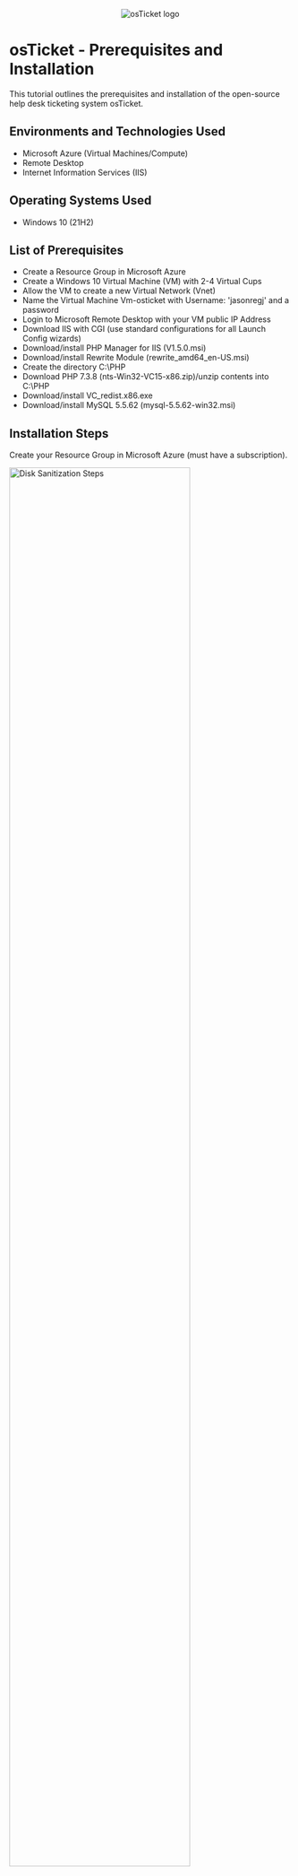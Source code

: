 <p align="center">
<img src="https://i.imgur.com/Clzj7Xs.png" alt="osTicket logo"/>
</p>

<h1>osTicket - Prerequisites and Installation</h1>
This tutorial outlines the prerequisites and installation of the open-source help desk ticketing system osTicket.<br />


<h2>Environments and Technologies Used</h2>

- Microsoft Azure (Virtual Machines/Compute)
- Remote Desktop
- Internet Information Services (IIS)

<h2>Operating Systems Used</h2>

- Windows 10 (21H2)

<h2>List of Prerequisites</h2>

- Create a Resource Group in Microsoft Azure
- Create a Windows 10 Virtual Machine (VM) with 2-4 Virtual Cups
- Allow the VM to create a new Virtual Network (Vnet)
- Name the Virtual Machine Vm-osticket with Username: 'jasonregj' and a password
- Login to Microsoft Remote Desktop with your VM public IP Address
- Download IIS with CGI (use standard configurations for all Launch Config wizards)
- Download/install PHP Manager for IIS (V1.5.0.msi)
- Download/install Rewrite Module (rewrite_amd64_en-US.msi)
- Create the directory C:\PHP
- Download PHP 7.3.8 (nts-Win32-VC15-x86.zip)/unzip contents into C:\PHP
- Download/install VC_redist.x86.exe
- Download/install MySQL 5.5.62 (mysql-5.5.62-win32.msi)

<h2>Installation Steps</h2>

<p>
Create your Resource Group in Microsoft Azure (must have a subscription). 
</p>
<p>
<img src="https://i.imgur.com/m2m7ppf.png" height="80%" width="80%" alt="Disk Sanitization Steps"/>
</p>
<p>
Create an Azure Virtual Machine Windows 10, 4 vCPUs
</p>
<p>
- Name the VM 'VM-osTicket'
</p>
<p>
- Username: 'jasonregj' amd choose a password
</p>

<p>
<img src="https://i.imgur.com/EUL1Qbz.png" height="80%" width="80%" alt="Disk Sanitization Steps"/>
</p>
<p>
<img src="https://i.imgur.com/IqIVw9f.png" height="80%" width="80%" alt="Disk Sanitization Steps"/>
</p>

<p>
Once you click the create button for your VM, you can view all the resources within the VM under the Resource Group "VMs_Lab02."
</p>
<p>
<img src="https://i.imgur.com/4hzXbO9.png" height="80%" width="80%" alt="Disk Sanitization Steps"/>
</p>

<p>
Download Microsoft Remote Desktop from Google. Open the application and copy the public IP address from your VM's Virtual Network and copy it into the Remote Desktop "Add PC" PC Name. You can view this information from Home -> VM-osTicket. Login with username 'jasonregj' and the password created.
</p>
<p>
<img src="https://i.imgur.com/2oKJfXj.png" height="80%" width="80%" alt="Disk Sanitization Steps"/>
</p>
<p>
<img src="https://i.imgur.com/lmeECL3.png" height="80%" width="80%" alt="Disk Sanitization Steps"/>
</p>
<p>
<img src="https://i.imgur.com/fyFZWsy.png" height="80%" width="80%" alt="Disk Sanitization Steps"/>
</p>
<p>
Select 'Continue'
</p>
<p>
<img src="https://i.imgur.com/kIuM5jG.png" height="80%" width="80%" alt="Disk Sanitization Steps"/>
</p>
<p>
<img src="https://i.imgur.com/rXsvrRE.png" height="80%" width="80%" alt="Disk Sanitization Steps"/>
</p>
<p>
What we have now done is created a Virtual desktop computer with a Virtual network (separate from our actual computer), a network security group (NSG or firewall), a network interface card (NIC or virtual ethernet port), a public IP address, and a storage disk. For the osTicket demonstrations, we can now login as an administrator in one computer/network and a user in the other virtual computer/network (or vice versa), test connectivity between the networks, and confirm configurations of roles, departments, agents, teams, users, SLAs, and ensure help topics are in place via an admin and a user. 
  
<p>
Download and install necessary files for successful osTicket installation
</p>
<p>
<img src="https://i.imgur.com/BvYAXlT.png" height="80%" width="80%" alt="Disk Sanitization Steps"/>
</p>
<p>
Open IIS as an Admin.
</p>
<p>
<img src="https://i.imgur.com/PBzT3D5.png" height="80%" width="80%" alt="Disk Sanitization Steps"/>
</p>
<p>
Register PHP from within IIS. Reload IIS (open IIS, stop and start the server).
</p>
<br />


<p>
From here we are going to install osTicket v1.15.8.
</p>
<br />

<p>
<img src="https://i.imgur.com/xuQgiS1.png" height="80%" width="80%" alt="Disk Sanitization Steps"/>
</p>
<p>
Download osTicket from the Installation Files Folder provided then extract and copy "upload" folder to c:\inetpub\wwwroot. Within c:\inetpub\wwwroot, Rename "upload" to "osTicket"
</p>

<p>
Reload IIS (open IIS, Stop and start the server). Go to sites -> Default -> osTicket and on the right click "Browse *:80." Note that some extensions are not enabled so go back to IIS, sites -> Default -> osTicket, double-click PHP Manager and click "Enable or disable an extension."
</p>
<p>
<img src="https://i.imgur.com/nyfHhS9.png" height="80%" width="80%" alt="Disk Sanitization Steps"/>
</p>
<p>
-Enable: php_imap.dll
</p>
<p>
-Enable: php_intl.dll
</p>
<p>
-Enable: php_opcache.dll
</p>
<p>
Refresh the osTicket site in your browser and observe the changes (see image below)
</p>
<p>
<img src="https://i.imgur.com/0fCHI26.png" height="80%" width="80%" alt="Disk Sanitization Steps"/>
</p>
<p>
<img src="https://i.imgur.com/RTJtnX3.png" height="80%" width="80%" alt="Disk Sanitization Steps"/>
</p>

<p>
Rename ost-config.php from "C:\inetpub\wwwroot\osTicket\include\ost-sampleconfig.php" to "C:\inetpub\wwwroot\osTicket\include\ost-config.php"
</p>
<p>
Assign Permissions: ost-config.php
</p>
<p>
-Disable inheritance -> Remove All
</p>
<p>
-New Permissions -> Everyone -> All
</p>

<p>
<img src="https://i.imgur.com/PBwSxFU.png" height="80%" width="80%" alt="Disk Sanitization Steps"/>
</p>
<p>
Continue Setting up osTicket in the browser (click Continue).
</p>
<p>
-Name Helpdesk
</p>
<p>
-Default email (receives email from customers)
</p>

<p>
From the provided installation files, download/install HeidiSQL
</p>
<p>
-Open Heidi SQL
</p>
<p>
-Create a new session, user/password (established when installing MySQL)
</p>
<p>
-Connect to the session
</p>
<p>
-Create a database called "osTicket" (see image below)
</p>
<img src="https://i.imgur.com/znZ0TYL.png" height="80%" width="80%" alt="Disk Sanitization Steps"/>
</p>

</p>
<img src="https://i.imgur.com/aC8pUeH.png" height="80%" width="80%" alt="Disk Sanitization Steps"/>
</p>
<p>
Continue Setting up osTicket in the browser.
</p>
<p>
-MySQL Database: osTicket
</p>
<p>
-MySQL Username: (set up earlier from MySQL install)
</p>
<p>
-MySQL Password: (set up earlier from MySQL install)
</p>
<p>
Click "Install Now!" The following images below show the osTicket application in browser as well as the admin login prompt and logged in account home page. 
</p>

</p>
<img src="https://i.imgur.com/EB3Q7gR.png" height="80%" width="80%" alt="Disk Sanitization Steps"/>
</p>
</p>
<img src="https://i.imgur.com/90jhZAr.png" height="80%" width="80%" alt="Disk Sanitization Steps"/>
</p>
</p>
<img src="https://i.imgur.com/IuNhxVS.png" height="80%" width="80%" alt="Disk Sanitization Steps"/>
</p>

<p>
We will display the instructions for creating and using Virtual Machines and Remote Desktop in the osTicket Post-Installation Repository
</p>
<br />
